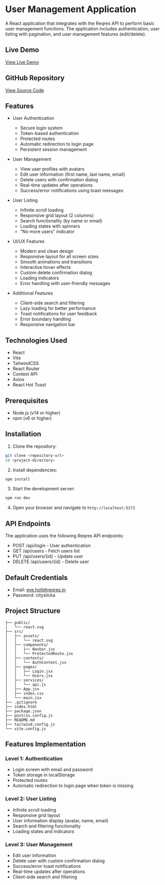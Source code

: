 # User Management Application

A React application that integrates with the Reqres API to perform basic user management functions. The application includes authentication, user listing with pagination, and user management features (edit/delete).

## Live Demo
[View Live Demo](http://employwise-eta.vercel.app/)

## GitHub Repository
[View Source Code](https://github.com/bhupesh-roushan/employwiseassignment)

## Features

- User Authentication
  - Secure login system
  - Token-based authentication
  - Protected routes
  - Automatic redirection to login page
  - Persistent session management

- User Management
  - View user profiles with avatars
  - Edit user information (first name, last name, email)
  - Delete users with confirmation dialog
  - Real-time updates after operations
  - Success/error notifications using toast messages

- User Listing
  - Infinite scroll loading
  - Responsive grid layout (2 columns)
  - Search functionality (by name or email)
  - Loading states with spinners
  - "No more users" indicator

- UI/UX Features
  - Modern and clean design
  - Responsive layout for all screen sizes
  - Smooth animations and transitions
  - Interactive hover effects
  - Custom delete confirmation dialog
  - Loading indicators
  - Error handling with user-friendly messages

- Additional Features
  - Client-side search and filtering
  - Lazy loading for better performance
  - Toast notifications for user feedback
  - Error boundary handling
  - Responsive navigation bar

## Technologies Used

- React
- Vite
- TailwindCSS
- React Router
- Context API
- Axios
- React Hot Toast

## Prerequisites

- Node.js (v14 or higher)
- npm (v6 or higher)

## Installation

1. Clone the repository:
```bash
git clone <repository-url>
cd <project-directory>
```

2. Install dependencies:
```bash
npm install
```

3. Start the development server:
```bash
npm run dev
```

4. Open your browser and navigate to `http://localhost:5173`

## API Endpoints

The application uses the following Reqres API endpoints:

- POST /api/login - User authentication
- GET /api/users - Fetch users list
- PUT /api/users/{id} - Update user
- DELETE /api/users/{id} - Delete user

## Default Credentials

- Email: eve.holt@reqres.in
- Password: cityslicka

## Project Structure

```
├── public/
│   └── react.svg
├── src/
│   ├── assets/
│   │   └── react.svg
│   ├── components/
│   │   ├── Navbar.jsx
│   │   └── ProtectedRoute.jsx
│   ├── contexts/
│   │   └── AuthContext.jsx
│   ├── pages/
│   │   ├── Login.jsx
│   │   └── Users.jsx
│   ├── services/
│   │   └── api.js
│   ├── App.jsx
│   ├── index.css
│   └── main.jsx
├── .gitignore
├── index.html
├── package.json
├── postcss.config.js
├── README.md
├── tailwind.config.js
└── vite.config.js
```

## Features Implementation

### Level 1: Authentication
- Login screen with email and password
- Token storage in localStorage
- Protected routes
- Automatic redirection to login page when token is missing

### Level 2: User Listing
- Infinite scroll loading
- Responsive grid layout
- User information display (avatar, name, email)
- Search and filtering functionality
- Loading states and indicators

### Level 3: User Management
- Edit user information
- Delete user with custom confirmation dialog
- Success/error toast notifications
- Real-time updates after operations
- Client-side search and filtering


